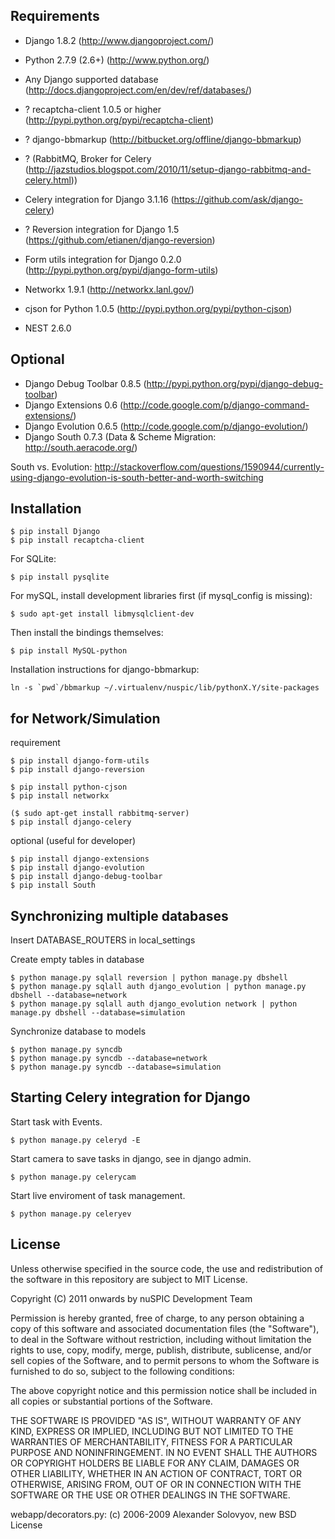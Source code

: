 Requirements
------------

 - Django 1.8.2 (http://www.djangoproject.com/)
 - Python 2.7.9 (2.6+) (http://www.python.org/)
 - Any Django supported database (http://docs.djangoproject.com/en/dev/ref/databases/)
 - ? recaptcha-client 1.0.5 or higher (http://pypi.python.org/pypi/recaptcha-client)
 - ? django-bbmarkup (http://bitbucket.org/offline/django-bbmarkup)

 - ? (RabbitMQ, Broker for Celery (http://jazstudios.blogspot.com/2010/11/setup-django-rabbitmq-and-celery.html))
 - Celery integration for Django 3.1.16 (https://github.com/ask/django-celery)
 - ? Reversion integration for Django 1.5 (https://github.com/etianen/django-reversion)
 - Form utils integration for Django 0.2.0 (http://pypi.python.org/pypi/django-form-utils)
 - Networkx 1.9.1 (http://networkx.lanl.gov/)
 - cjson for Python 1.0.5 (http://pypi.python.org/pypi/python-cjson)

 - NEST 2.6.0


Optional
------------

 - Django Debug Toolbar 0.8.5 (http://pypi.python.org/pypi/django-debug-toolbar)
 - Django Extensions 0.6 (http://code.google.com/p/django-command-extensions/)
 - Django Evolution 0.6.5 (http://code.google.com/p/django-evolution/)
 - Django South 0.7.3 (Data & Scheme Migration: http://south.aeracode.org/)

South vs. Evolution: http://stackoverflow.com/questions/1590944/currently-using-django-evolution-is-south-better-and-worth-switching


Installation
------------

    $ pip install Django
    $ pip install recaptcha-client

For SQLite:

    $ pip install pysqlite

For mySQL, install development libraries first (if mysql_config is missing):

    $ sudo apt-get install libmysqlclient-dev

Then install the bindings themselves:

    $ pip install MySQL-python

Installation instructions for django-bbmarkup:

    ln -s `pwd`/bbmarkup ~/.virtualenv/nuspic/lib/pythonX.Y/site-packages


for Network/Simulation
--------------
requirement

    $ pip install django-form-utils
    $ pip install django-reversion

    $ pip install python-cjson
    $ pip install networkx

    ($ sudo apt-get install rabbitmq-server)
    $ pip install django-celery

optional (useful for developer)

    $ pip install django-extensions
    $ pip install django-evolution
    $ pip install django-debug-toolbar
    $ pip install South



Synchronizing multiple databases
------------

Insert DATABASE_ROUTERS in local_settings

Create empty tables in database

    $ python manage.py sqlall reversion | python manage.py dbshell
    $ python manage.py sqlall auth django_evolution | python manage.py dbshell --database=network
    $ python manage.py sqlall auth django_evolution network | python manage.py dbshell --database=simulation

Synchronize database to models

    $ python manage.py syncdb
    $ python manage.py syncdb --database=network
    $ python manage.py syncdb --database=simulation


Starting Celery integration for Django
------------

Start task with Events.

    $ python manage.py celeryd -E

Start camera to save tasks in django, see in django admin.

    $ python manage.py celerycam

Start live enviroment of task management.

    $ python manage.py celeryev


License
-------

Unless otherwise specified in the source code, the use and redistribution of
the software in this repository are subject to MIT License.

Copyright (C) 2011 onwards by nuSPIC Development Team

Permission is hereby granted, free of charge, to any person obtaining a copy
of this software and associated documentation files (the "Software"), to deal
in the Software without restriction, including without limitation the rights
to use, copy, modify, merge, publish, distribute, sublicense, and/or sell
copies of the Software, and to permit persons to whom the Software is
furnished to do so, subject to the following conditions:

The above copyright notice and this permission notice shall be included in
all copies or substantial portions of the Software.

THE SOFTWARE IS PROVIDED "AS IS", WITHOUT WARRANTY OF ANY KIND, EXPRESS OR
IMPLIED, INCLUDING BUT NOT LIMITED TO THE WARRANTIES OF MERCHANTABILITY,
FITNESS FOR A PARTICULAR PURPOSE AND NONINFRINGEMENT. IN NO EVENT SHALL THE
AUTHORS OR COPYRIGHT HOLDERS BE LIABLE FOR ANY CLAIM, DAMAGES OR OTHER
LIABILITY, WHETHER IN AN ACTION OF CONTRACT, TORT OR OTHERWISE, ARISING FROM,
OUT OF OR IN CONNECTION WITH THE SOFTWARE OR THE USE OR OTHER DEALINGS IN
THE SOFTWARE.

webapp/decorators.py: (c) 2006-2009 Alexander Solovyov, new BSD License
